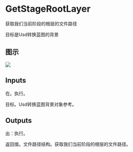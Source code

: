 # GetStageRootLayer

获取我们当前阶段的根层的文件路径

目标是Usd转换蓝图的背景

## 图示

![]($-20221218-18592936.png)

## Inputs

在。执行。

目标。Usd转换蓝图背景对象参考。  

## Outputs

出：执行。

返回值。文件路径结构。获取我们当前阶段的根层的文件路径。
